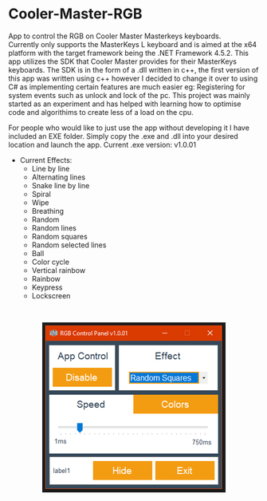 # Cooler-Master-RGB
App to control the RGB on Cooler Master Masterkeys keyboards.<br>Currently only supports the MasterKeys L keyboard and is aimed at the x64 platform with the target framework being the .NET Framework 4.5.2. This app utilizes the SDK that Cooler Master provides for their MasterKeys keyboards. The SDK is in the form of a .dll written in c++, the first version of this app was written using c++ however I decided to change it over to using C# as implementing certain features are much easier eg: Registering for system events such as unlock and lock of the pc. This project was mainly started as an experiment and has helped with learning how to optimise code and algorithims to create less of a load on the cpu.<br>

For people who would like to just use the app without developing it I have included an EXE folder. Simply copy the .exe and .dll into your desired location and launch the app. Current .exe version: v1.0.01<br> 

* Current Effects:
  * Line by line
  * Alternating lines
  * Snake line by line
  * Spiral
  * Wipe
  * Breathing
  * Random 
  * Random lines 
  * Random squares
  * Random selected lines
  * Ball
  * Color cycle
  * Vertical rainbow
  * Rainbow
  * Keypress
  * Lockscreen
<br>
<p align="center">
  <img src="https://github.com/AllanMoorhouse23/Cooler-Master-RGB/blob/master/Images/RGBApp.PNG" alt="App Preview" />
</p>
